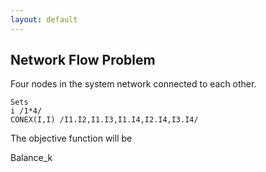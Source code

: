 ```yaml
---
layout: default
---
```


## Network Flow Problem

Four nodes in the system network connected to each other.
~~~
Sets 
i /1*4/
CONEX(I,I) /I1.I2,I1.I3,I1.I4,I2.I4,I3.I4/
 ~~~
The objective function will be 

Balance_k

